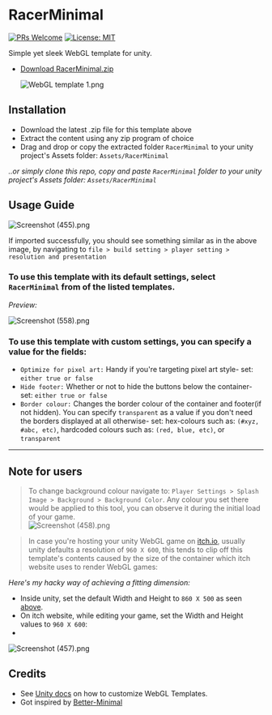 # RacerMinimal
[![PRs Welcome](https://img.shields.io/badge/PRs-welcome-blue)](http://makeapullrequest.com) [![License: MIT](https://img.shields.io/badge/License-MIT-blue)](https://github.com/ebukaracer/ebukaracer/blob/ebukaracer-resources/LICENSE.md)

 Simple yet sleek WebGL template for unity.

- [Download RacerMinimal.zip](https://github.com/ebukaracer/RacerMinimal/releases)

	![WebGL template 1.png](https://github.com/ebukaracer/ebukaracer/blob/ebukaracer-resources/RacerMinimal-Images/WebGL%20template.png)

## Installation
- Download the latest .zip file for this template above
- Extract the content using any zip program of choice
- Drag and drop or copy the extracted folder `RacerMinimal` to your unity project's Assets folder: `Assets/RacerMinimal`

*..or  simply clone this repo, copy and paste `RacerMinimal` folder to your unity project's Assets folder: `Assets/RacerMinimal`*

## Usage Guide

![Screenshot (455).png](https://github.com/ebukaracer/ebukaracer/blob/ebukaracer-resources/RacerMinimal-Images/Screenshot%20(455).png)

If  imported successfully, you should see something similar as in the above image, by navigating to `file > build setting > player setting > resolution and presentation`

### To use this template with its default settings, select `RacerMinimal` from of the listed templates.

*Preview:*

  ![Screenshot (558).png](https://github.com/ebukaracer/ebukaracer/blob/ebukaracer-resources/RacerMinimal-Images/Screenshot%20(558).png)

### To use this template with custom settings, you can specify a value for the fields:
- `Optimize for pixel art:` Handy if you're targeting pixel art style- set: `either true or false`
- `Hide footer:` Whether or not to hide the buttons below the container- set: `either true or false`
- `Border colour:` Changes the border colour of the container and footer(if not hidden). You can specify `transparent` as a value if you don't need the borders displayed at all otherwise- set: hex-colours such as: `(#xyz, #abc, etc)`, hardcoded colours such as: `(red, blue, etc)`,  or `transparent`

---

## Note for users
> To change background colour navigate to: `Player Settings > Splash Image > Background > Background Color`. Any colour you set there would be applied to this tool, you can observe it during the initial load of your game.  
   ![Screenshot (458).png](https://github.com/ebukaracer/ebukaracer/blob/ebukaracer-resources/RacerMinimal-Images/Screenshot%20(458).png)

> In case you're hosting your unity WebGL game on [itch.io](itch.io), usually unity defaults a resolution of `960 X 600`, this tends to clip off this template's contents caused by the size of the container which itch website uses to render WebGL games:

*Here's my hacky way of achieving a fitting dimension:*

- Inside unity, set the default Width and Height to `860 X 500`  as seen [above](https://github.com/ebukaracer/RacerMinimal?tab=readme-ov-file#usage-guide).
- On itch website, while editing your game, set the Width and Height values to `960 X 600`:
- 
![Screenshot (457).png](https://github.com/ebukaracer/ebukaracer/blob/ebukaracer-resources/RacerMinimal-Images/Screenshot%20(457).png)  

## Credits
- See [Unity docs](https://docs.unity3d.com/Manual/webgl-templates.html) on how to customize WebGL Templates.
- Got inspired by [Better-Minimal](https://seansleblanc.itch.io/better-minimal-webgl-template) 